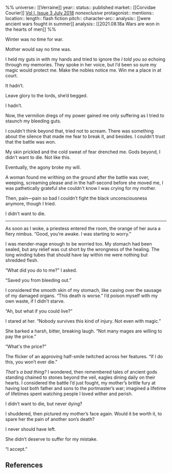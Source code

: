 %%
universe:: [[Verraine]]
year:: 
status:: published
market:: [[Corvidae Courier]] [Vol I, Issue 3 July 2018](https://indd.adobe.com/view/949c5c25-cb26-4767-b787-1546fc2e20c9) *nonexclusive* 
protagonist:: 
mentions:: 
location:: 
length:: flash fiction
pitch:: 
character-arc::
analysis:: [[were ancient wars fought in summer]]
analysis:: [[2021.08.18a Wars are won in the hearts of men]]
%% 

Winter was no time for war. 

Mother would say no time was. 

I held my guts in with my hands and tried to ignore the _I told you so_ echoing through my memories. They spoke in her voice, but I’d been so sure my magic would protect me. Make the nobles notice me. Win me a place in at court. 

It hadn’t.

Leave glory to the lords, she’d begged. 

I hadn’t. 

Now, the vermilion dregs of my power gained me only suffering as I tried to staunch my bleeding guts. 

I couldn't think beyond that, tried not to scream. There was something about the silence that made me fear to break it, and besides. I couldn’t trust that the battle was won. 

My skin prickled and the cold sweat of fear drenched me. Gods beyond, I didn't want to die. Not like this.

Eventually, the agony broke my will.

A woman found me writhing on the ground after the battle was over, weeping, screaming please and in the half-second before she moved me, I was pathetically grateful she couldn't know I was crying for my mother. 

Then, pain—pain so bad I couldn’t fight the black unconsciousness anymore, though I tried.  

I didn’t want to die.

- - -  

As soon as I woke, a priestess entered the room, the orange of her aura a fiery nimbus. “Good, you're awake. I was starting to worry.”

I was mender-mage enough to be worried too. My stomach had been sealed, but any relief was cut short by the wrongness of the healing. The long winding tubes that should have lay within me were nothing but shredded flesh. 

“What did you do to me?” I asked. 

“Saved you from bleeding out.”

I considered the smooth skin of my stomach, like casing over the sausage of my damaged organs. “This death is worse.” I’d poison myself with my own waste, if I didn’t starve.

“Ah, but what if you could live?”

I stared at her. “Nobody survives this kind of injury. Not even with magic.”

She barked a harsh, bitter, breaking laugh. “Not many mages are willing to pay the price.” 

“What's the price?” 

The flicker of an approving half-smile twitched across her features. “If I do this, you won’t ever die.”

_That's a bad thing?_ I wondered, then remembered tales of ancient gods standing chained to stones beyond the veil, eagles dining daily on their hearts. I considered the battle I’d just fought, my mother’s brittle fury at having lost both father and sons to the portmaster’s war; imagined a lifetime of lifetimes spent watching people I loved wither and perish.

I didn’t want to die, but never dying?

I shuddered, then pictured my mother’s face again. Would it be worth it, to spare her the pain of another son’s death? 

I never should have left. 

She didn’t deserve to suffer for my mistake. 

“I accept.” 

## References
